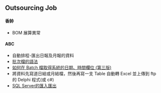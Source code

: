 ## Outsourcing Job
#### 香帥
* BOM 展算異常

#### ABC
* 自動排程-匯出日報及月報的資料
* [批次檔的語法](https://davidhu0903ex3.pixnet.net/blog/post/443069270-%5B%E6%95%99%E5%AD%B8%5D-dos%E6%89%B9%E6%AC%A1%E6%AA%94%E8%A3%BD%E4%BD%9C---bat%E6%AA%94%E8%AA%9E%E6%B3%95)
* [如何在 Batch 檔取得系統的日期、時間欄位 (第三版)](https://blog.miniasp.com/post/2009/11/03/How-to-get-system-date-time-in-batch-file-part-III)
* 將資料先寫道日結或月結檔，然後再寫一支 Table 自動轉 Excel 並上傳到 ftp 的 Delphi 程式(或 c#)
* [SQL Server的匯入匯出](https://mitblog.pixnet.net/blog/post/43849056)
